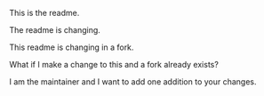 This is the readme.

The readme is changing.

This readme is changing in a fork.

What if I make a change to this and a fork already exists?

I am the maintainer and I want to add one addition to your changes.
